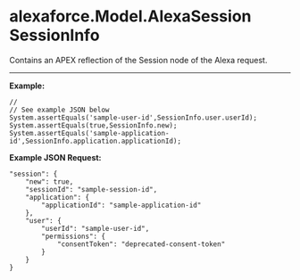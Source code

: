 # alexaforce.Model.AlexaSession SessionInfo #

Contains an APEX reflection of the Session node of the Alexa request. 
- - - -

**Example:**
```
//
// See example JSON below
System.assertEquals('sample-user-id',SessionInfo.user.userId);
System.assertEquals(true,SessionInfo.new);
System.assertEquals('sample-application-id',SessionInfo.application.applicationId);
```

**Example JSON Request:**
```
"session": {
	"new": true,
	"sessionId": "sample-session-id",
	"application": {
		"applicationId": "sample-application-id"
	},
	"user": {
		"userId": "sample-user-id",
		"permissions": {
			"consentToken": "deprecated-consent-token"
		}
	}
}
```

